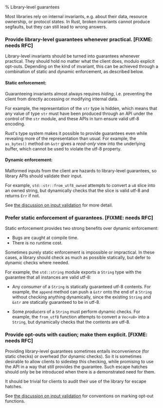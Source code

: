 % Library-level guarantees

Most libraries rely on internal invariants, e.g. about their data, resource
ownership, or protocol states. In Rust, broken invariants cannot produce
segfaults, but they can still lead to wrong answers.

### Provide library-level guarantees whenever practical. **[FIXME: needs RFC]**

Library-level invariants should be turned into guarantees whenever
practical. They should hold no matter what the client does, modulo
explicit opt-outs. Depending on the kind of invariant, this can be
achieved through a combination of static and dynamic enforcement, as
described below.

#### Static enforcement:

Guaranteeing invariants almost always requires _hiding_,
i.e. preventing the client from directly accessing or modifying
internal data.

For example, the representation of the `str` type is hidden,
which means that any value of type `str` must have been produced
through an API under the control of the `str` module, and these
APIs in turn ensure valid utf-8 encoding.

Rust's type system makes it possible to provide guarantees even while
revealing more of the representation than usual. For example, the
`as_bytes()` method on `&str` gives a _read-only_ view into the
underlying buffer, which cannot be used to violate the utf-8 property.

#### Dynamic enforcement:

Malformed inputs from the client are hazards to library-level
guarantees, so library APIs should validate their input.

For example, `std::str::from_utf8_owned` attempts to convert a `u8`
slice into an owned string, but dynamically checks that the slice is
valid utf-8 and returns `Err` if not.

See
[the discussion on input validation](../features/functions-and-methods/input.md)
for more detail.


### Prefer static enforcement of guarantees. **[FIXME: needs RFC]**

Static enforcement provides two strong benefits over dynamic enforcement:

* Bugs are caught at compile time.
* There is no runtime cost.

Sometimes purely static enforcement is impossible or impractical. In these
cases, a library should check as much as possible statically, but defer to
dynamic checks where needed.

For example, the `std::string` module exports a `String` type with the guarantee
that all instances are valid utf-8:

* Any _consumer_ of a `String` is statically guaranteed utf-8 contents. For example,
  the `append` method can push a `&str` onto the end of a `String` without
  checking anything dynamically, since the existing `String` and `&str` are
  statically guaranteed to be in utf-8.

* Some _producers_ of a `String` must perform dynamic checks. For example, the
  `from_utf8` function attempts to convert a `Vec<u8>` into a `String`, but
  dynamically checks that the contents are utf-8.

### Provide opt-outs with caution; make them explicit. **[FIXME: needs RFC]**

Providing library-level guarantees sometimes entails inconvenience (for static
checks) or overhead (for dynamic checks). So it is sometimes desirable to allow
clients to sidestep this checking, while promising to use the API in a way that
still provides the guarantee. Such escape hatches should only be be introduced
when there is a demonstrated need for them.

It should be trivial for clients to audit their use of the library for
escape hatches.

See
[the discussion on input validation](../features/functions-and-methods/input.md)
for conventions on marking opt-out functions.
